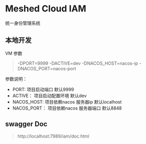 # Meshed Cloud IAM
统一身份管理系统

## 本地开发

VM 参数

> -DPORT=9999 -DACTIVE=dev -DNACOS_HOST=nacos-ip -DNACOS_PORT=nacos-port

参数说明：

- PORT: 项目启动端口 默认9999
- ACTIVE： 项目启动配置环境 默认dev
- NACOS_HOST: 项目依赖nacos 服务器ip 默认localhost
- NACOS_PORT： 项目依赖nacos 服务器端口 默认8848

## swagger Doc

> http://localhost:7989/iam/doc.html